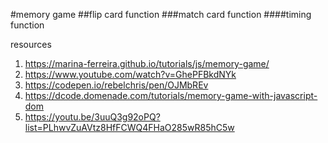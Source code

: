 #memory game
##flip card function
###match card function 
####timing function

resources 
1. https://marina-ferreira.github.io/tutorials/js/memory-game/
2. https://www.youtube.com/watch?v=GhePFBkdNYk
3. https://codepen.io/rebelchris/pen/OJMbREv
4. https://dcode.domenade.com/tutorials/memory-game-with-javascript-dom
5. https://youtu.be/3uuQ3g92oPQ?list=PLhwvZuAVtz8HfFCWQ4FHaO285wR85hC5w